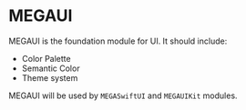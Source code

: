 # MEGAUI

MEGAUI is the foundation module for UI. It should include:
- Color Palette
- Semantic Color
- Theme system

MEGAUI will be used by `MEGASwiftUI` and `MEGAUIKit` modules.

